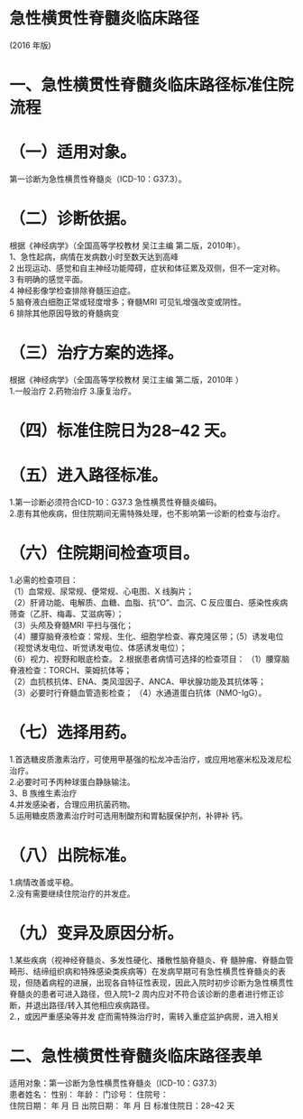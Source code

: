 # 急性横贯性脊髓炎临床路径  
(2016 年版)  
# 一、急性横贯性脊髓炎临床路径标准住院流程  
# （一）适用对象。  
第一诊断为急性横贯性脊髓炎（ICD-10：G37.3）。  
# （二）诊断依据。  
根据《神经病学》（全国高等学校教材 吴江主编 第二版，2010年）。  
1、急性起病，病情在发病数小时至数天达到高峰  
2 出现运动、感觉和自主神经功能障碍，症状和体征累及双侧，但不一定对称。  
3 有明确的感觉平面。  
4 神经影像学检查排除脊髓压迫症。  
5 脑脊液白细胞正常或轻度增多；脊髓MRI 可见钆增强改变或阴性。  
6 排除其他原因导致的脊髓病变  
# （三）治疗方案的选择。  
根据《神经病学》（全国高等学校教材 吴江主编 第二版，2010年 ）  
1.一般治疗 2.药物治疗  3.康复治疗。  
# （四）标准住院日为28–42 天。  
# （五）进入路径标准。  
1.第一诊断必须符合ICD-10：G37.3 急性横贯性脊髓炎编码。  
2.患有其他疾病，但住院期间无需特殊处理，也不影响第一诊断的检查与治疗。  
# （六）住院期间检查项目。  
1.必需的检查项目：  
（1）血常规、尿常规、便常规、心电图、X 线胸片；  
（2）肝肾功能、电解质、血糖、血脂、抗“O”、血沉、C 反应蛋白、感染性疾病筛查（乙肝、梅毒、艾滋病等）；  
（3）头颅及脊髓MRI 平扫与强化；  
（4）腰穿脑脊液检查：常规、生化、细胞学检查、寡克隆区带；（5）诱发电位（视觉诱发电位、听觉诱发电位、体感诱发电位）；  
（6）视力、视野和眼底检查。 2.根据患者病情可选择的检查项目： （1）腰穿脑脊液检查：TORCH、莱姆抗体等；  
（2）血抗核抗体、ENA、类风湿因子、ANCA、甲状腺功能及其抗体等；  
（3）必要时行脊髓血管造影检查； （4）水通道蛋白抗体（NMO-IgG）。  
# （七）选择用药。  
1.首选糖皮质激素治疗，可使用甲基强的松龙冲击治疗，或应用地塞米松及泼尼松治疗。  
2.必要时可予丙种球蛋白静脉输注。  
3、B 族维生素治疗  
4.并发感染者，合理应用抗菌药物。  
5.运用糖皮质激素治疗时可选用制酸剂和胃黏膜保护剂，补钾补 钙。  
# （八）出院标准。  
1.病情改善或平稳。  
2.没有需要继续住院治疗的并发症。  
# （九）变异及原因分析。  
1.某些疾病（视神经脊髓炎、多发性硬化、播散性脑脊髓炎、脊 髓肿瘤、脊髓血管畸形、结缔组织病和特殊感染类疾病等）在发病早期可有急性横贯性脊髓炎的表现，但随着病程的进展，出现各自特征性表现，因此入院时初步诊断为急性横贯性脊髓炎的患者可进入路径，但入院1–2 周内应对不符合该诊断的患者进行修正诊断，并退出路径/转入其他相应疾病路径。  
2.，或因严重感染等并发 症而需特殊治疗时，需转入重症监护病房，进入相关  
# 二、急性横贯性脊髓炎临床路径表单  
适用对象：第一诊断为急性横贯性脊髓炎（ICD-10：G37.3）  
患者姓名：          性别：     年龄：     门诊号：        住院号：  
住院日期：   年   月   日   出院日期：    年    月    日    标准住院日：28–42 天  
